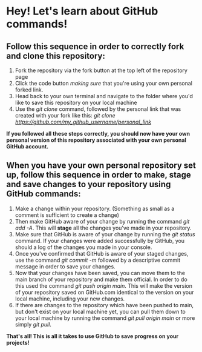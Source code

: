 # Hey! Let's learn about GitHub commands! 

## Follow this sequence in order to correctly fork and clone this repository:

1. Fork the repository via the fork button at the top left of the repository page
2. Click the code button *making sure* that you're using your own personal forked link.
3. Head back to your own terminal and navigate to the folder where you'd like to save this repository on your local machine
4. Use the *git clone* command, followed by the personal link that was created with your fork like this: *git clone https://github.com/my_github_username/personal_link* 

**If you followed all these steps correctly, you should now have your own personal version of this repository associated with your own personal GitHub account.**


## When you have your own personal repository set up, follow this sequence in order to make, stage and save changes to your repository using GitHub commands:

1. Make a change within your repository. (Something as small as a comment is sufficient to create a change)
2. Then make GitHub aware of your change by running the command *git add -A*. This will **stage** all the changes you've made in your repository.
3. Make sure that GitHub is aware of your change by running the *git status* command. If your changes were added successfully by GitHub, you should a log of the changes you made in your console. 
4. Once you've confirmed that GitHub is aware of your staged changes, use the command *git commit -m* followed by a descriptive commit message in order to save your changes.
5. Now that your changes have been saved, you can move them to the main branch of your repository and make them official. In order to do this used the command *git push origin main*. This will make the version of your repository saved on GitHub.com identical to the version on your local machine, including your new changes. 
6. If there are changes to the repository which have been pushed to main, but don't exist on your local machine yet, you can pull them down to your local machine by running the command *git pull origin main* or more simply *git pull*.

**That's all! This is all it takes to use GitHub to save progress on your projects!**

